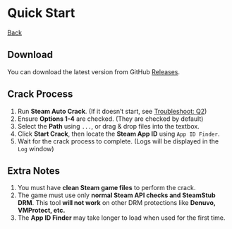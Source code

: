 # Quick Start  

<a href="/docs/" class="btn btn-primary">Back</a>  

## Download  

You can download the latest version from GitHub [Releases](https://github.com/SteamAutoCracks/Steam-auto-crack/releases/latest).  

## Crack Process  

1. Run **Steam Auto Crack**. (If it doesn’t start, see [Troubleshoot: Q2](/docs/FAQ#troubleshoot))  
2. Ensure **Options 1-4** are checked. (They are checked by default)  
3. Select the **Path** using `...`, or drag & drop files into the textbox.  
4. Click **Start Crack**, then locate the **Steam App ID** using `App ID Finder`.  
5. Wait for the crack process to complete. (Logs will be displayed in the `Log` window)  

## Extra Notes  

1. You must have **clean Steam game files** to perform the crack.  
2. The game must use only **normal Steam API checks and SteamStub DRM**. This tool **will not work** on other DRM protections like **Denuvo, VMProtect, etc.**  
3. The **App ID Finder** may take longer to load when used for the first time.  
